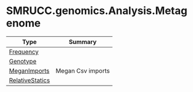﻿
# SMRUCC.genomics.Analysis.Metagenome

|Type|Summary|
|----|-------|
|[Frequency](./Frequency.md)||
|[Genotype](./Genotype.md)||
|[MeganImports](./MeganImports.md)|Megan Csv imports|
|[RelativeStatics](./RelativeStatics.md)||

